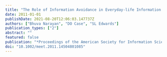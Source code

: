 ```yaml
---
title: "The Role of Information Avoidance in Everyday-life Information Behaviors"
date: 2011-01-01
publishDate: 2021-08-20T12:06:03.147737Z
authors: ["Bhuva Narayan", "DO Case", "SL Edwards"]
publication_types: ["2"]
abstract: ""
featured: false
publication: "*Proceedings of the American Society for Information Science and Technology łdots*"
doi: "10.1002/meet.2011.14504801085"
---
```


